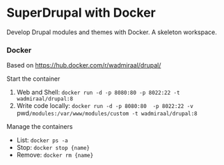 # SuperDrupal with Docker
Develop Drupal modules and themes with Docker. A skeleton workspace.

### Docker
Based on https://hub.docker.com/r/wadmiraal/drupal/

Start the container
1. Web and Shell: `docker run -d -p 8080:80 -p 8022:22 -t wadmiraal/drupal:8`
2. Write code locally: `docker run -d -p 8080:80  -p 8022:22 -v `pwd`/modules:/var/www/modules/custom -t wadmiraal/drupal:8`

Manage the containers

* List: `docker ps -a`
* Stop: `docker stop {name}`
* Remove: `docker rm {name}`
